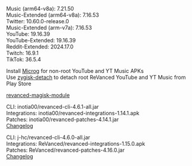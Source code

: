 Music (arm64-v8a): 7.21.50  
Music-Extended (arm64-v8a): 7.16.53  
Twitter: 10.60.0-release.0  
Music-Extended (arm-v7a): 7.16.53  
YouTube: 19.16.39  
YouTube-Extended: 19.16.39  
Reddit-Extended: 2024.17.0  
Twitch: 16.9.1  
TikTok: 36.5.4  

Install [Microg](https://github.com/ReVanced/GmsCore/releases) for non-root YouTube and YT Music APKs  
Use [zygisk-detach](https://github.com/j-hc/zygisk-detach) to detach root ReVanced YouTube and YT Music from Play Store  

[revanced-magisk-module](https://github.com/j-hc/revanced-magisk-module)
  
CLI: inotia00/revanced-cli-4.6.1-all.jar  
Integrations: inotia00/revanced-integrations-1.14.1.apk  
Patches: inotia00/revanced-patches-4.14.1.jar  
[Changelog](https://github.com/inotia00/revanced-patches/releases/tag/v4.14.1)

CLI: j-hc/revanced-cli-4.6.0-all.jar  
Integrations: ReVanced/revanced-integrations-1.15.0.apk  
Patches: ReVanced/revanced-patches-4.16.0.jar  
[Changelog](https://github.com/ReVanced/revanced-patches/releases/tag/v4.16.0)  
